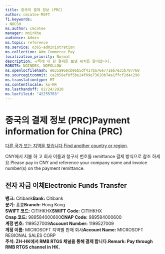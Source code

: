 ```yaml
---
title: 중국의 결제 정보 (PRC)
author: cmcatee-MSFT
f1.keywords:
- NOCSH
ms.author: cmcatee
manager: mnirkhe
audience: Admin
ms.topic: reference
ms.service: o365-administration
ms.collection: Adm_Commerce_Pay
localization_priority: Normal
description: 구독에 대 한 결제를 보낼 위치를 알아봅니다.
ROBOTS: NOINDEX, NOFOLLOW
ms.openlocfilehash: e035a960cb96b5df417ba76e771eb7e35b707760
ms.sourcegitcommit: ca2b58ef8f5be24f09e73620b74a1ffcf2d4c290
ms.translationtype: MT
ms.contentlocale: ko-KR
ms.lasthandoff: 02/24/2020
ms.locfileid: "42255763"
---
```

# <a name="payment-information-for-china-prc"></a><span data-ttu-id="0e0e4-103">중국의 결제 정보 (PRC)</span><span class="sxs-lookup"><span data-stu-id="0e0e4-103">Payment information for China (PRC)</span></span>

<span data-ttu-id="0e0e4-104">[다른 국가 또는 지역을 찾습니다](../billing-and-payments/pay-for-your-subscription.md).</span><span class="sxs-lookup"><span data-stu-id="0e0e4-104">[Find another country or region](../billing-and-payments/pay-for-your-subscription.md).</span></span>

<span data-ttu-id="0e0e4-105">CNY에서 지불 하 고 회사 이름과 청구서 번호를 remittance 결제 방식으로 참조 하세요.</span><span class="sxs-lookup"><span data-stu-id="0e0e4-105">Please pay in CNY and reference your company name and invoice number(s) on the payment remittance.</span></span>

## <a name="electronic-funds-transfer"></a><span data-ttu-id="0e0e4-106">전자 자금 이체</span><span class="sxs-lookup"><span data-stu-id="0e0e4-106">Electronic Funds Transfer</span></span>

<span data-ttu-id="0e0e4-107">**뱅크:** Citibank</span><span class="sxs-lookup"><span data-stu-id="0e0e4-107">**Bank:** Citibank</span></span>  
<span data-ttu-id="0e0e4-108">**분기:** 홍콩</span><span class="sxs-lookup"><span data-stu-id="0e0e4-108">**Branch:** Hong Kong</span></span>  
<span data-ttu-id="0e0e4-109">**SWIFT 코드:** CITIHKHX</span><span class="sxs-lookup"><span data-stu-id="0e0e4-109">**SWIFT Code:** CITIHKHX</span></span>  
<span data-ttu-id="0e0e4-110">**Cnap 코드:** 989584000600</span><span class="sxs-lookup"><span data-stu-id="0e0e4-110">**CNAP Code:** 989584000600</span></span>   
<span data-ttu-id="0e0e4-111">**계정 번호:** 1199527009</span><span class="sxs-lookup"><span data-stu-id="0e0e4-111">**Account Number:** 1199527009</span></span>  
<span data-ttu-id="0e0e4-112">**계정 이름:** MICROSOFT 지역별 판매 회사</span><span class="sxs-lookup"><span data-stu-id="0e0e4-112">**Account Name:** MICROSOFT REGIONAL SALES CORP</span></span>  
<span data-ttu-id="0e0e4-113">**주석: ZH-HK에서 RMB RTGS 채널을 통해 결제 합니다.**</span><span class="sxs-lookup"><span data-stu-id="0e0e4-113">**Remark: Pay through RMB RTGS channel in HK.**</span></span>  